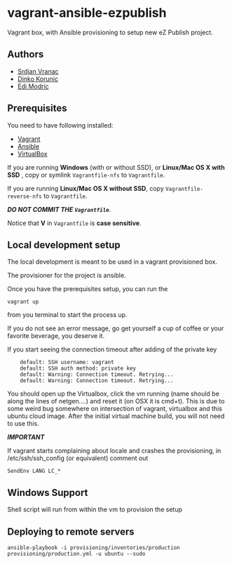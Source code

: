 vagrant-ansible-ezpublish
=========================

Vagrant box, with Ansible provisioning to setup new eZ Publish project.

## Authors

- [Srdjan Vranac]
- [Dinko Korunic]
- [Edi Modric]

## Prerequisites

You need to have following installed:
- [Vagrant]
- [Ansible]
- [VirtualBox]

If you are running **Windows** (with or without SSD), or **Linux/Mac OS X with SSD** , copy or symlink `Vagrantfile-nfs` to `Vagrantfile`.

If you are running **Linux/Mac OS X without SSD**, copy `Vagrantfile-reverse-nfs` to `Vagrantfile`.

***DO NOT COMMIT THE `Vagrantfile`***.

Notice that **V** in `Vagrantfile` is **case sensitive**.

## Local development setup

The local development is meant to be used in a vagrant provisioned box.

The provisioner for the project is ansible.

Once you have the prerequisites setup, you can run the
```
vagrant up
```

from you terminal to start the process up.

If you do not see an error message, go get yourself a cup of coffee or your favorite beverage,
you deserve it.

If you start seeing the connection timeout after adding of the private key
```
    default: SSH username: vagrant
    default: SSH auth method: private key
    default: Warning: Connection timeout. Retrying...
    default: Warning: Connection timeout. Retrying...
```
You should open up the Virtualbox, click the vm running (name should be along the lines of netgen....)
and reset it (on OSX it is cmd+t). This is due to some weird bug somewhere on intersection of vagrant, virtualbox and
this ubuntu cloud image.
After the initial virtual machine build, you will not need to use this.

***IMPORTANT***

If vagrant starts complaining about locale and crashes the provisioning, in
/etc/ssh/ssh_config (or equivalent) comment out
```
SendEnv LANG LC_*
```

## Windows Support

Shell script will run from within the vm to provision the setup

## Deploying to remote servers

```
ansible-playbook -i provisioning/inventories/production provisioning/production.yml -u ubuntu --sudo
```

[Vagrant]: http://www.vagrantup.com/downloads.html
[Ansible]: http://docs.ansible.com/intro_installation.html
[VirtualBox]: https://www.virtualbox.org/wiki/Downloads
[Srdjan Vranac]: https://github.com/vranac
[Dinko Korunic]: https://github.com/dkorunic
[Edi Modric]: https://github.com/emodric
